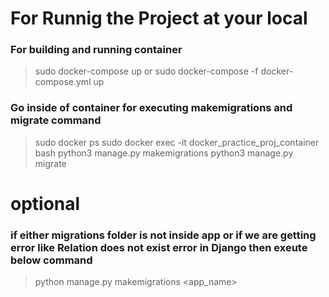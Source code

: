 # For Runnig the Project at your local

### For building and running container
> sudo docker-compose up
or
> sudo docker-compose -f docker-compose.yml up


### Go inside of container for executing makemigrations and migrate command
> sudo docker ps
> sudo docker exec -it docker_practice_proj_container bash
> python3 manage.py makemigrations
> python3 manage.py migrate


# optional
### if either migrations folder is not inside app or if we are getting error like Relation does not exist error in Django then exeute below command
> python manage.py makemigrations <app_name>
